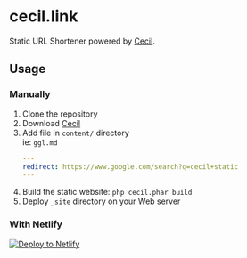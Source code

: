 # cecil.link

Static URL Shortener powered by [Cecil](https://cecil.app).

## Usage

### Manually

1. Clone the repository
2. Download [Cecil](https://cecil.app/download/)
3. Add file in `content/` directory  
   ie: `ggl.md`  
   ```yaml
   ---
   redirect: https://www.google.com/search?q=cecil+static
   ---
   ```
4. Build the static website: `php cecil.phar build`
5. Deploy `_site` directory on your Web server

### With Netlify

[![Deploy to Netlify](https://www.netlify.com/img/deploy/button.svg)](https://app.netlify.com/start/deploy?repository=https://github.com/Cecilapp/cecil.link&stack=cms)

